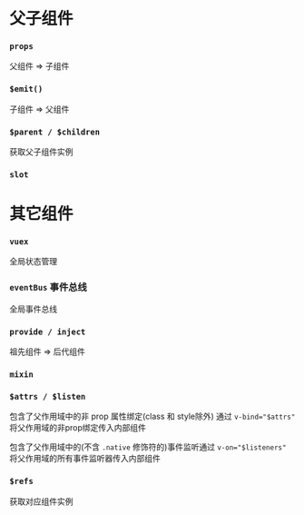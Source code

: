 # 父子组件

### `props`
父组件 => 子组件
### `$emit()`
子组件 => 父组件
### `$parent / $children`
获取父子组件实例
### `slot`

# 其它组件

### `vuex`
全局状态管理
### `eventBus` 事件总线
全局事件总线
### `provide / inject`
祖先组件 => 后代组件
### `mixin`
### `$attrs / $listen`
包含了父作用域中的非 prop 属性绑定(class 和 style除外)
通过 `v-bind="$attrs"` 将父作用域的非prop绑定传入内部组件

包含了父作用域中的(不含 `.native` 修饰符的)事件监听通过 `v-on="$listeners"` 将父作用域的所有事件监听器传入内部组件
### `$refs`
获取对应组件实例
